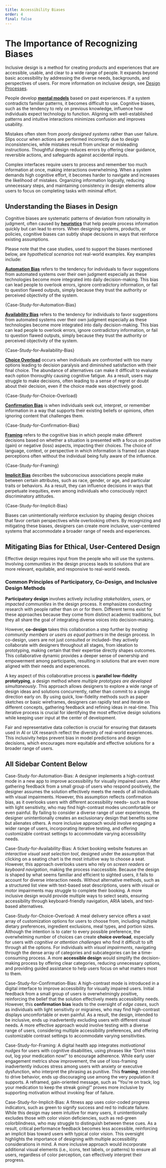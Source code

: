 ```yaml
---
title: Accessibility Biases
order: 4
final: false
---
```


# The Importance of Recognizing Biases

Inclusive design is a method for creating products and experiences that are accessible, usable, and clear to a wide range of people. It expands beyond basic accessibility by addressing the diverse needs, backgrounds, and perspectives of users. For more information on inclusive design, see [Design Processes](accessibility/designProcesses).

People develop [**mental models**](https://www.sciencedirect.com/topics/social-sciences/mental-model#:~:text=A%20mental%20model%20is%20a,of%20widespread%20erroneous%20mental%20models) based on past experiences. If a system contradicts familiar patterns, it becomes difficult to use. Cognitive biases, such as the tendency to rely on previous knowledge, influence how individuals expect technology to function. Aligning with well-established patterns and intuitive interactions minimizes confusion and improves usability.

Mistakes often stem from _poorly designed systems_ rather than user failure. Slips occur when actions are performed incorrectly due to design inconsistencies, while mistakes result from unclear or misleading instructions. Thoughtful design reduces errors by offering clear guidance, reversible actions, and safeguards against accidental inputs.

Complex interfaces require users to process and remember too much information at once, making interactions overwhelming. When a system demands high cognitive effort, it becomes harder to navigate and increases the likelihood of mistakes. Organizing information logically, reducing unnecessary steps, and maintaining consistency in design elements allow users to focus on completing tasks with minimal effort.
<br>

## Understanding the Biases in Design

Cognitive biases are systematic patterns of deviation from rationality in judgment, often caused by [**heuristics**](https://www.nature.com/articles/s41599-023-01542-z) that help people process information quickly but can lead to errors. When designing systems, products, or policies, cognitive biases can subtly shape decisions in ways that reinforce existing assumptions.

Please note that the case studies, used to support the biases mentioned below, are <i>hypothetical scenarios</i> not real-world examples. Key examples include:

[**Automation Bias**](https://cset.georgetown.edu/publication/ai-safety-and-automation-bias/#:~:text=Automation%20bias%20is%20the%20tendency,the%20face%20of%20contradictory%20information.) refers to the tendency for individuals to favor suggestions from automated systems over their own judgment especially as these technologies become more integrated into daily decision-making. This bias can lead people to overlook errors, ignore contradictory information, or fail to question flawed outputs, simply because they trust the authority or perceived objectivity of the system.

{Case-Study-for-Automation-Bias}

[**Availability Bias**](https://pmc.ncbi.nlm.nih.gov/articles/PMC7807127/) refers to the tendency for individuals to favor suggestions from automated systems over their own judgment especially as these technologies become more integrated into daily decision-making. This bias can lead people to overlook errors, ignore contradictory information, or fail to question flawed outputs, simply because they trust the authority or perceived objectivity of the system.

{Case-Study-for-Availability-Bias}

[**Choice Overload**](https://pmc.ncbi.nlm.nih.gov/articles/PMC11111947/) occurs when individuals are confronted with too many options leading to decision paralysis and diminished satisfaction with their final choice. The abundance of alternatives can make it difficult to evaluate each option thoroughly causing cognitive fatigue. As a result, users may struggle to make decisions, often leading to a sense of regret or doubt about their decision, even if the choice made was objectively good.

{Case-Study-for-Choice-Overload}

[**Confirmation Bias**](https://link.springer.com/article/10.1007/s10670-020-00252-1) is when individuals seek out, interpret, or remember information in a way that supports their existing beliefs or opinions, often ignoring content that challenges them.

{Case-Study-for-Confirmation-Bias}

[**Framing**](https://www.sciencedirect.com/science/article/pii/S0899825620300294) refers to the cognitive bias in which people make different decisions based on whether a situation is presented with a focus on positive (gain) or negative (loss) aspects, impacting their choices. The choice of language, context, or perspective in which information is framed can shape perceptions often without the individual being fully aware of the influence.

{Case-Study-for-Framing}

[**Implicit Bias**](https://www.researchgate.net/publication/323818238_New_Information_Technology_and_Implicit_Bias) describes the subconscious associations people make between certain attributes, such as race, gender, or age, and particular traits or behaviors. As a result, they can influence decisions in ways that perpetuate inequities, even among individuals who consciously reject discriminatory attitudes.

{Case-Study-for-Implicit-Bias}

Biases can unintentionally reinforce exclusion by shaping design choices that favor certain perspectives while overlooking others. By recognizing and mitigating these biases, designers can create more inclusive, user-centered systems that accommodate a broader range of needs and experiences.
<br>

## Mitigating Bias for Ethical, User-Centered Design

Effective design requires input from the people who will use the systems. Involving communities in the design process leads to solutions that are more relevant, equitable, and responsive to real-world needs.

### Common Principles of Participatory, Co-Design, and Inclusive Design Methods

**Participatory design** involves actively _including stakeholders, users, or impacted communities_ in the design process. It emphasizes conducting research with people rather than on or for them. Different terms exist for these approaches because they come from distinct academic traditions, but they all share the goal of integrating diverse voices into decision-making.

However, **co-design** takes this collaboration a step further by _treating community members or users as equal partners_ in the design process. In co-design, users are not just consulted or included– they actively collaborate with designers throughout all stages, from ideation to prototyping, making certain that their expertise directly shapes outcomes. This collaborative dynamic provides a deeper sense of ownership and empowerment among participants, resulting in solutions that are even more aligned with their needs and experiences.

A key aspect of this collaborative process is **parallel low-fidelity prototyping**, a design method where _multiple prototypes are developed simultaneously_. This approach allows designers to explore a wide range of design ideas and solutions concurrently, rather than commit to a single direction early on. By using quick, low-fidelity methods such as paper sketches or basic wireframes, designers can rapidly test and iterate on different concepts, gathering feedback and refining ideas in real-time. This iterative process is crucial for identifying the most effective design solutions while keeping user input at the center of development.

Fair and representative data collection is crucial for ensuring that datasets used in AI or UX research reflect the diversity of real-world experiences. This inclusivity helps prevent bias in model predictions and design decisions, which encourages more equitable and effective solutions for a broader range of users.

## All Sidebar Content Below

Case-Study-for-Automation-Bias: 
A designer implements a high-contrast mode in a new app to improve accessibility for visually impaired users. After gathering feedback from a small group of users who respond positively, the designer assumes the solution effectively meets the needs of all individuals with visual impairments. However, this assumption reflects confirmation bias, as it overlooks users with different accessibility needs– such as those with light sensitivity, who may find high-contrast modes uncomfortable or even painful. By failing to consider a diverse range of user experiences, the designer unintentionally creates an exclusionary design that benefits some but alienates others. A more inclusive approach would involve engaging a wider range of users, incorporating iterative testing, and offering customizable contrast settings to accommodate varying accessibility needs.

Case-Study-for-Availability-Bias: 
A ticket booking website features an _interactive visual seat selection tool_, designed under the assumption that clicking on a seating chart is the most intuitive way to choose a seat. However, this approach overlooks users who rely on _screen readers_ or _keyboard navigation_, making the process inaccessible. Because the design is shaped by what seems familiar and efficient to sighted users, it fails to account for diverse interaction needs. Without alternative methods, such as a structured list view with text-based seat descriptions, users with visual or motor impairments may struggle to complete their booking. A more inclusive design would provide multiple ways to select seats, ensuring accessibility through keyboard-friendly navigation, ARIA labels, and text-based alternatives.

Case-Study-for-Choice-Overload:
A meal delivery service offers a vast array of customization options for users to choose from, including multiple dietary preferences, ingredient exclusions, meal types, and portion sizes. Although the intention is to cater to every possible preference, the overwhelming number of choices can create **choice overload**, especially for users with _cognitive or attention challenges_ who find it difficult to sift through all the options. For individuals with _visual impairments_, navigating through the dense array of categories and subcategories can be a time-consuming process. A more **accessible design** would simplify the decision-making process by offering clear categories, reducing unnecessary options, and providing guided assistance to help users focus on what matters most to them.

Case-Study-for-Confirmation-Bias: 
A high-contrast mode is introduced in a digital interface to improve accessibility for visually impaired users. Initial feedback from a small group of users is overwhelmingly positive, reinforcing the belief that the solution effectively meets accessibility needs. However, this **confirmation bias** leads to the oversight of _edge cases_, such as individuals with light sensitivity or migraines, who may find high-contrast displays uncomfortable or even painful. As a result, the design, intended to be inclusive, ends up inadvertently excluding users with different visual needs. A more effective approach would involve testing with a diverse range of users, considering multiple accessibility preferences, and offering customizable contrast settings to accommodate varying sensitivities.

Case-Study-for-Framing: 
A digital health app integrates _motivational nudges_ for users with cognitive disabilities, using phrases like “Don’t miss out, log your medication now!” to encourage adherence. While early user engagement metrics show improvement, the use of loss-framing inadvertently induces stress among users with anxiety or executive dysfunction, who interpret the phrasing as punitive. This **framing**, intended to drive behavior, ends up discouraging use among the very population it supports. A reframed, gain-oriented message, such as “You're on track, log your medication to keep the streak going!” proves more inclusive by supporting motivation without invoking fear of failure.

Case-Study-for-Implicit-Bias:
A fitness app uses color-coded progress indicators, such as green to signify success and red to indicate failure. While this design may seem intuitive for many users, it unintentionally excludes those with color vision deficiencies, such as red-green colorblindness, who may struggle to distinguish between these cues. As a result, critical performance feedback becomes less accessible, reinforcing an implicit bias toward users with typical color vision. This oversight highlights the importance of designing with multiple accessibility considerations in mind. A more inclusive approach would incorporate additional visual elements (i.e., icons, text labels, or patterns) to ensure all users, regardless of color perception, can effectively interpret their progress.
